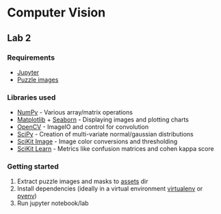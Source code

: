 # Computer Vision

## Lab 2

### Requirements

- [Jupyter](https://jupyter.org)
- [Puzzle images](./docs/Puzzle_Images_Masks_-_Handout_1.zip)

### Libraries used

- [NumPy](https://numpy.org/) - Various array/matrix operations
- [Matplotlib](https://matplotlib.org/) + [Seaborn](https://seaborn.pydata.org/) - Displaying images and plotting charts
- [OpenCV](https://opencv.org/) - ImageIO and control for convolution
- [SciPy](https://scipy.org/) - Creation of multi-variate normal/gaussian distributions
- [SciKit Image](https://scikit-image.org/) - Image color conversions and thresholding
- [SciKit Learn](https://scikit-learn.org/) - Metrics like confusion matrices and cohen kappa score

### Getting started

1. Extract puzzle images and masks to [assets](./assets) dir
2. Install dependencies (ideally in a virtual environment [virtualenv](https://github.com/pypa/virtualenv) or [pyenv](https://github.com/pyenv/pyenv))
3. Run jupyter notebook/lab
